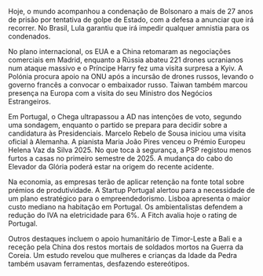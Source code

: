 Hoje, o mundo acompanhou a condenação de Bolsonaro a mais de 27 anos de prisão por tentativa de golpe de Estado, com a defesa a anunciar que irá recorrer. No Brasil, Lula garantiu que irá impedir qualquer amnistia para os condenados.

No plano internacional, os EUA e a China retomaram as negociações comerciais em Madrid, enquanto a Rússia abateu 221 drones ucranianos num ataque massivo e o Príncipe Harry fez uma visita surpresa a Kyiv. A Polónia procura apoio na ONU após a incursão de drones russos, levando o governo francês a convocar o embaixador russo. Taiwan também marcou presença na Europa com a visita do seu Ministro dos Negócios Estrangeiros.

Em Portugal, o Chega ultrapassou a AD nas intenções de voto, segundo uma sondagem, enquanto o partido se prepara para decidir sobre a candidatura às Presidenciais. Marcelo Rebelo de Sousa iniciou uma visita oficial à Alemanha. A pianista Maria João Pires venceu o Prémio Europeu Helena Vaz da Silva 2025. No que toca à segurança, a PSP registou menos furtos a casas no primeiro semestre de 2025. A mudança do cabo do Elevador da Glória poderá estar na origem do recente acidente.

Na economia, as empresas terão de aplicar retenção na fonte total sobre prémios de produtividade. A Startup Portugal alertou para a necessidade de um plano estratégico para o empreendedorismo. Lisboa apresenta o maior custo mediano na habitação em Portugal. Os ambientalistas defendem a redução do IVA na eletricidade para 6%. A Fitch avalia hoje o rating de Portugal.

Outros destaques incluem o apoio humanitário de Timor-Leste a Bali e a receção pela China dos restos mortais de soldados mortos na Guerra da Coreia. Um estudo revelou que mulheres e crianças da Idade da Pedra também usavam ferramentas, desfazendo estereótipos.